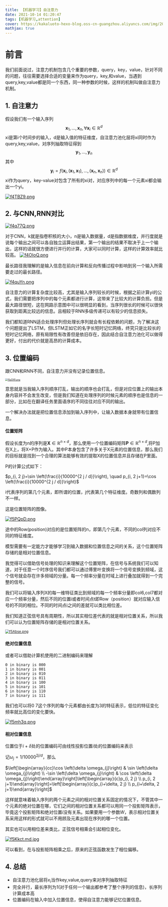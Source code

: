 ```yaml
---
title: 【机器学习】自注意力
date: 2021-10-14 01:20:47
tags: [机器学习,attention]
cover: https://kakaluoto-hexo-blog.oss-cn-guangzhou.aliyuncs.com/img/202212172021723.webp
mathjax: true
---
```


# 前言

我们前面说过，注意力机制包含几个重要的参数，query，key，value，针对不同的问题，往往需要选择合适的变量来作为query，key,和value，当遇到query,key,value都是同一个东西，同一种参数的时候，这样的机制叫做自注意力机制。

## 1. 自注意力

假设我们有一个输入序列
$$\mathbf{x}_{1}, \ldots, \mathbf{x}_{n}, \forall \mathbf{x}_{i} \in \mathbb{R}^{d}$$
xi是第i个时间步的输入，d是输入值的特征维度，自注意力池化层将xi同时作为query,key,value，对序列抽取特征得到
$$\mathbf{y}_{1}, \ldots, \mathbf{y}_{n}$$
其中  
$$\mathbf{y}_{i}=f\left(\mathbf{x}_{i},\left(\mathbf{x}_{1}, \mathbf{x}_{1}\right), \ldots,\left(\mathbf{x}_{n}, \mathbf{x}_{n}\right)\right) \in \mathbb{R}^{d}$$
xi作为query，key-value对包含了所有的xi对，对应序列中的每一个元素xi都会输出一个yi。

[![f4TBZ9.png](https://kakaluoto-hexo-blog.oss-cn-guangzhou.aliyuncs.com/img/202212171709274.png)](https://imgtu.com/i/f4TBZ9)

## 2. 与CNN,RNN对比

[![f4q77Q.png](https://kakaluoto-hexo-blog.oss-cn-guangzhou.aliyuncs.com/img/202212171709628.png)](https://imgtu.com/i/f4q77Q)

对于CNN，k就是指卷积核的大小，n是输入数据量，d是指数据维度，并行度就是说每个输出之间可以各自独立运算出结果，第一个输出的结果不取决于上一个输出，这样的话就很方便进行并行的计算，大家可以同时计算，这样的计算效率就比较高。
[![f4OIoQ.png](https://kakaluoto-hexo-blog.oss-cn-guangzhou.aliyuncs.com/img/202212171709132.png)](https://imgtu.com/i/f4OIoQ)

最长路径我理解的是输入信息在前向计算和反向传播过程中影响到另一个输入所需要走过的最长路径。

[![f4quYn.png](https://kakaluoto-hexo-blog.oss-cn-guangzhou.aliyuncs.com/img/202212171710321.png)](https://imgtu.com/i/f4quYn)

自注意力的计算复杂度比较高，尤其是输入序列较长的时候，根据之前计算yi的公式，我们需要把序列中的每个元素都进行计算，这带来了比较大的计算负担。但是最大路径很短，这在网路示意图中可以很明显的看到，当序列很长的时候可以很快获取到距离比较远的信息。且相较于RNN多级传递可以有较少的信息损失。

我们都知道RNN适合处理序列但处理长序列就会有长程依赖的问题，为了解决这个问题提出了LSTM，但LSTM正如它的名字长短时记忆网络，终究只是比较长的短时记忆网络，原有局限性有改善但是依旧存在，因此结合自注意力池化可以做得更好，付出的代价就是高昂的计算成本。



## 3. 位置编码

跟CNN和RNN不同，自注意力并没有记录位置信息。

[<img src="https://kakaluoto-hexo-blog.oss-cn-guangzhou.aliyuncs.com/img/202212171710457.png" alt="f5pDXR.png" style="zoom:50%;" />](https://imgtu.com/i/f5pDXR)



意思就是当我输入序列顺序打乱，输出的顺序也会打乱，但是对应位置上的输出本身内容并不会发生改变，但是我们知道在处理序列的时候元素的顺序也是信息的一部分，比如在在翻译任务里面语序的不同往往对应不同的输出。

一个解决办法就是把位置信息添加到输入序列中，让输入数据本身就带有位置信息。

#### 位置矩阵

假设长度为n的序列是$\mathbf{X} \in \mathbb{R}^{n \times d}$，那么使用一个位置编码矩阵$\mathbf{P} \in \mathbb{R}^{n \times d}$,​将P加在X上，将X+P作为输入。其中P本身包含了许多关于X元素的位置信息，那么我们的目标就是找到一个合理的算法能够有效的提取X的位置信息并且存储在P里面。

P的计算公式如下：

$p_{i, 2 j}=\sin \left(\frac{i}{10000^{2 j / d}}\right), \quad p_{i, 2 j+1}=\cos \left(\frac{i}{10000^{2 j / d}}\right)$

i代表序列的第几个元素，即所谓的位置，j代表第几个特征维度。奇数列和偶数列不一样。

这是位置矩阵的图像。

[<img src="https://kakaluoto-hexo-blog.oss-cn-guangzhou.aliyuncs.com/img/202212171710409.png" alt="f5PQpD.png"  />](https://imgtu.com/i/f5PQpD)

途中的Row(position)对应的是位置矩阵的n，即第几个元素，不同的col列对应不同的特征维度。

模型需要有一定能力才能够学习到输入数据和位置信息之间的关系，这个位置矩阵存储的是相对位置信息。

我觉得可以借助信号处理的知识来理解这个位置矩阵，在信号与系统我们可以知道，对于任意一个时序信号我们都可以通过傅里叶变换将一个信号变换到频域，这个信号就会存在许多频域的分量。每一个频率分量在时域上进行叠加就得到一个完整的信号。

我们可以将输入序列X的每一维特征类比到频域的每一个频率分量即col6,col7都对应一个频率分量，然后不同的位置i或者时间点t即Row（position）就对应输入信号的不同的相位。不同的时间点i之间的差就可以类比相位差。

我们知道正弦信号具有周期性，所以其实相位差代表的就是相对位置关系，所以我们可以认为位置矩阵存储的是相对位置关系。



[<img src="https://kakaluoto-hexo-blog.oss-cn-guangzhou.aliyuncs.com/img/202212171710408.png" alt="f5Abse.png" style="zoom: 80%;" />](https://imgtu.com/i/f5Abse)

#### 绝对位置信息

或者可以借助计算机使用的二进制编码来理解

```
0 in binary is 000
1 in binary is 001
2 in binary is 010
3 in binary is 011
4 in binary is 100
5 in binary is 101
6 in binary is 110
7 in binary is 111
```

我们也可以将$0~7$这个序列的每个元素都由长度为3的特征表示，低位的特征变化频率就比高位的变化要快。

[![f5mh3q.png](https://kakaluoto-hexo-blog.oss-cn-guangzhou.aliyuncs.com/img/202212171710776.png)](https://imgtu.com/i/f5mh3q)

#### 相对位置信息

位置位于$i+\delta$​处的位置编码可由线性投影位置$i$​处的位置编码来表示​

记$\omega_{j}=1 / 10000^{2 j / d}$，那么

$\left[\begin{array}{cc}\cos \left(\delta \omega_{j}\right) & \sin \left(\delta \omega_{j}\right) \\ -\sin \left(\delta \omega_{j}\right) & \cos \left(\delta \omega_{j}\right)\end{array}\right]\left[\begin{array}{c}p_{i, 2 j} \\ p_{i, 2 j+1}\end{array}\right]=\left[\begin{array}{c}p_{i+\delta, 2 j} \\ p_{i+\delta, 2 j+1}\end{array}\right]$

这样就意味着输入序列的两个元素之间的相对位置关系固定的情况下，不管其中一个元素的绝对位置在哪，它们之间的相对位置关系都可以用同一个投影矩阵表示，毕竟这个投影矩阵和绝对位置$i$​没有关系。如果要用一个参数$W$​，表示相对位置关系采用这样的形式就可以不用顾及元素出现在序列的哪一个位置。

其实也可以用相位差来类比，正弦信号相乘会引起相位变化。

[![f5Kkct.md.jpg](https://kakaluoto-hexo-blog.oss-cn-guangzhou.aliyuncs.com/img/202212171710421.jpeg)](https://imgtu.com/i/f5Kkct)

可以看到，在与投影矩阵相乘之后，原来的正弦函数发生了相位偏移。

## 4. 总结

+ 自注意力池化层将$x_i$​当作key,value,query来对序列抽取特征​
+ 完全并行，最长序列为1(对于任何一个输出都参考了整个序列的信息)，长序列计算成本高
+ 位置编码在输入中加入位置信息，使得自注意力能够记忆位置信息。

